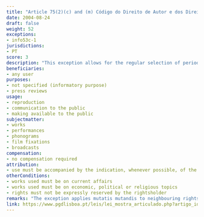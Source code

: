 ```yaml
---
title: "Article 75(2)(c) and (m) Código do Direito de Autor e dos Direitos Conexos"
date: 2004-08-24
draft: false
weight: 52
exceptions:
- info53c-1
jurisdictions:
- PT
score: 3
description: "This exception allows for the regular selection of periodic newspaper articles in the form of press reviews (art 75(2)(c) of the Law) as well the reproduction, communication to the public or making available to the public of current affairs articles, as well as of economic, political or religious discussions, or broadcasted works or other materials of the same nature, unless the use has been expressly reserved (art 75(2)(m) of the Law)." 
beneficiaries:
- any user
purposes: 
- not specified (informatory purpose)
- press reviews
usage:
- reproduction
- communication to the public 
- making available to the public
subjectmatter:
- works
- performances
- phonograms
- film fixations
- broadcasts
compensation:
- no compensation required
attribution: 
- use must be accompanied by the indication, whenever possible, of the name of the author and editor, the title of the work and other circumstances that identify them
otherConditions: 
- works used must be on current affairs 
- works used must be on economic, political or religious topics
- rights must not be expressly reserved by the rightsholder
remarks: "The exception applies mutatis mutandis to neighbouring rights under art. 189(3) of the Copyright code. Also under 189(1)(b), excerpts from a performance, a phonogram, a videogram or a broadcast, provided that the use of such excerpts is justified for the purposes of information or [...] summaries referred to in Article 75(2)(g), is exempted from protection by related rights.<br /><br />Indication of source is mandatory in Portugal for all exceptions. Under art. 76º n.º1 (a), the free use referred to in the previous article must be accompanied by the indication, whenever possible, of the name of the author and editor, the title of the work and other circumstances that identify them."
link: https://www.pgdlisboa.pt/leis/lei_mostra_articulado.php?artigo_id=484A0075&nid=484&tabela=leis&pagina=1&ficha=1&so_miolo=&nversao=#artigo
---
```

